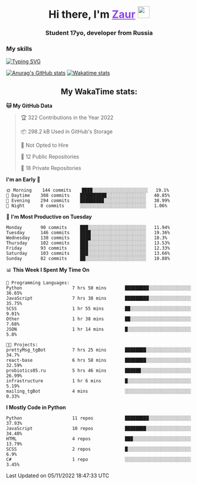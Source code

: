 <h1 align="center">
    Hi there, I'm 
    <a href="https://t.me/skyguy" target="_blank" style="color: #8C43EA">Zaur</a>
    <img src="https://github.com/blackcater/blackcater/raw/main/images/Hi.gif" height="32">
</h1>

<h3 align="center">
    Student 17yo, developer from Russia
</h3>  

### **My skills**
[![Typing SVG](https://readme-typing-svg.herokuapp.com?font=Oxanium&duration=3000&pause=1500&color=8C43EA&height=30&lines=Python:+FastAPI,+Flask,+Aiogram,+Telethon;SQL:+PostgreSQL,+SQLite;Javascript:+React.js;HTML,+CSS+(SCSS))](https://git.io/typing-svg)

[![Anurag's GitHub stats](https://github-readme-stats.vercel.app/api?username=mrskyguy&hide_title=true&count_private=true&show_icons=true&title_color=8C43EA&icon_color=BE57EA&bg_color=30,191919,341b56&text_color=B1B1B1&border_radius=10&hide_border=true)](https://github.com/anuraghazra/github-readme-stats)
[![Wakatime stats](https://github-readme-stats.vercel.app/api/wakatime?username=skyguy&hide_title=true&show_icons=true&title_color=8C43EA&icon_color=BE57EA&bg_color=30,191919,341b56&text_color=B1B1B1&border_radius=10&hide_border=true)](https://github.com/anuraghazra/github-readme-stats)


<h2 align="center"> My WakaTime stats: </h2>

<!--START_SECTION:waka-->
**🐱 My GitHub Data** 

> 🏆 322 Contributions in the Year 2022
 > 
> 📦 298.2 kB Used in GitHub's Storage 
 > 
> 🚫 Not Opted to Hire
 > 
> 📜 12 Public Repositories 
 > 
> 🔑 18 Private Repositories  
 > 
**I'm an Early 🐤** 

```text
🌞 Morning    144 commits    ████░░░░░░░░░░░░░░░░░░░░░   19.1% 
🌆 Daytime    308 commits    ██████████░░░░░░░░░░░░░░░   40.85% 
🌃 Evening    294 commits    █████████░░░░░░░░░░░░░░░░   38.99% 
🌙 Night      8 commits      ░░░░░░░░░░░░░░░░░░░░░░░░░   1.06%

```
📅 **I'm Most Productive on Tuesday** 

```text
Monday       90 commits     ███░░░░░░░░░░░░░░░░░░░░░░   11.94% 
Tuesday      146 commits    ████░░░░░░░░░░░░░░░░░░░░░   19.36% 
Wednesday    138 commits    ████░░░░░░░░░░░░░░░░░░░░░   18.3% 
Thursday     102 commits    ███░░░░░░░░░░░░░░░░░░░░░░   13.53% 
Friday       93 commits     ███░░░░░░░░░░░░░░░░░░░░░░   12.33% 
Saturday     103 commits    ███░░░░░░░░░░░░░░░░░░░░░░   13.66% 
Sunday       82 commits     ██░░░░░░░░░░░░░░░░░░░░░░░   10.88%

```


📊 **This Week I Spent My Time On** 

```text
💬 Programming Languages: 
Python                   7 hrs 50 mins       █████████░░░░░░░░░░░░░░░░   36.65% 
JavaScript               7 hrs 38 mins       █████████░░░░░░░░░░░░░░░░   35.75% 
SCSS                     1 hr 55 mins        ██░░░░░░░░░░░░░░░░░░░░░░░   9.01% 
Other                    1 hr 38 mins        ██░░░░░░░░░░░░░░░░░░░░░░░   7.68% 
JSON                     1 hr 14 mins        █░░░░░░░░░░░░░░░░░░░░░░░░   5.8%

🐱‍💻 Projects: 
prettyMsg_tgBot          7 hrs 25 mins       ████████░░░░░░░░░░░░░░░░░   34.7% 
react-base               6 hrs 58 mins       ████████░░░░░░░░░░░░░░░░░   32.59% 
probiotics05.ru          5 hrs 46 mins       ██████░░░░░░░░░░░░░░░░░░░   26.99% 
infrastructure           1 hr 6 mins         █░░░░░░░░░░░░░░░░░░░░░░░░   5.19% 
mailing_tgBot            4 mins              ░░░░░░░░░░░░░░░░░░░░░░░░░   0.33%

```

**I Mostly Code in Python** 

```text
Python                   11 repos            █████████░░░░░░░░░░░░░░░░   37.93% 
JavaScript               10 repos            ████████░░░░░░░░░░░░░░░░░   34.48% 
HTML                     4 repos             ███░░░░░░░░░░░░░░░░░░░░░░   13.79% 
SCSS                     2 repos             █░░░░░░░░░░░░░░░░░░░░░░░░   6.9% 
C#                       1 repo              ░░░░░░░░░░░░░░░░░░░░░░░░░   3.45%

```



 Last Updated on 05/11/2022 18:47:33 UTC
<!--END_SECTION:waka-->
